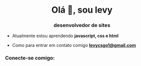 <h1 align="center">Olá 👋, sou levy</h1>
<h3 align="center">desenvolvedor de sites</h3>

- Atualmente estou aprendendo **javascript, css e html**

- Como para entrar em contato comigo **levycsgo1@gmail.com**

<h3 align="left">Conecte-se comigo:</h3>
<p align="left">
</p>

